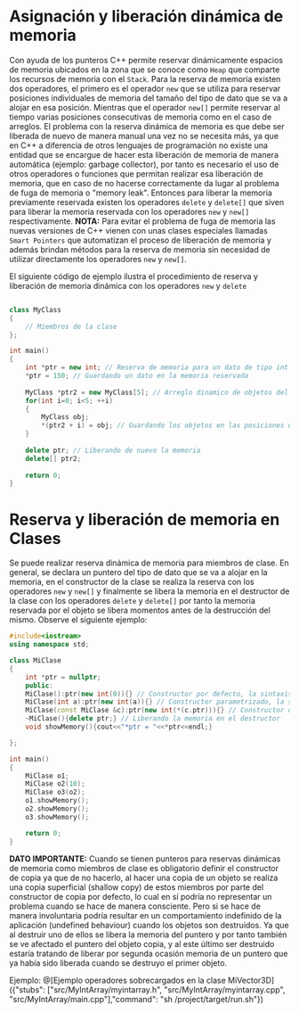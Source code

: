 # Asignación y liberación dinámica de memoria

Con ayuda de los punteros C++ permite reservar dinámicamente espacios de memoria ubicados en la zona que se conoce como `Heap` que comparte los recursos de memoria con el `Stack`. Para la reserva de memoria existen dos operadores, el primero es el operador `new` que se utiliza para reservar posiciones individuales de memoria del tamaño del tipo de dato que se va a alojar en esa posición. Mientras que el operador `new[]` permite reservar al tiempo varias posiciones consecutivas de memoria como en el caso de arreglos. El problema con la reserva dinámica de memoria es que debe ser liberada de nuevo de manera manual una vez no se necesita más, ya que en C++ a diferencia de otros lenguajes de programación no existe una entidad que se encargue de hacer esta liberación de memoria de manera automática (ejemplo: garbage collector), por tanto es necesario el uso de otros operadores o funciones que permitan realizar esa liberación de memoria, que en caso de no hacerse correctamente da lugar al problema de fuga de memoria o "memory leak". Entonces para liberar la memoria previamente reservada existen los operadores `delete` y `delete[]` que siven para liberar la memoria reservada con los operadores `new` y `new[]` respectivamente. <b>NOTA:</b> Para evitar el problema de fuga de memoria las nuevas versiones de C++ vienen con unas clases especiales llamadas `Smart Pointers` que automatizan el proceso de liberación de memoria y además brindan métodos para la reserva de memoria sin necesidad de utilizar directamente los operadores `new` y `new[]`.

El siguiente código de ejemplo ilustra el procedimiento de reserva y liberación de memoria dinámica con los operadores `new` y `delete`
```cpp

class MyClass
{
    // Miembros de la clase
};

int main()
{
    int *ptr = new int; // Reserva de memoria para un dato de tipo int (4 bytes en arquitecturas 32bits)
    *ptr = 150; // Guardando un dato en la memoria reservada
    
    MyClass *ptr2 = new MyClass[5]; // Arreglo dinamico de objetos del tipo MyClass
    for(int i=0; i<5; ++i)
    {
        MyClass obj;
        *(ptr2 + i) = obj; // Guardando los objetos en las posiciones de memoria reservadas
    }
    
    delete ptr; // Liberando de nuevo la memoria 
    delete[] ptr2;
    
    return 0;
}
```
# Reserva y liberación de memoria en Clases

Se puede realizar reserva dinámica de memoria para miembros de clase. En general, se declara un puntero del tipo de dato que se va a alojar en la memoria, en el constructor de la clase se realiza la reserva con los operadores `new` y `new[]` y finalmente se libera la memoria en el destructor de la clase con los operadores `delete` y `delete[]` por tanto la memoria reservada por el objeto se libera momentos antes de la destrucción del mismo. Observe el siguiente ejemplo:

```C++ runnable
#include<iostream>
using namespace std;

class MiClase
{
    int *ptr = nullptr;
    public: 
    MiClase():ptr(new int(0)){} // Constructor por defecto, la sintaxis equivale a *ptr = 0
    MiClase(int a):ptr(new int(a)){} // Constructor parametrizado, la sintaxis equivale a *ptr = a
    MiClase(const MiClase &c):ptr(new int(*(c.ptr))){} // Constructor de copia, la sintaxis equivale a *ptr = *(c.ptr)
    ~MiClase(){delete ptr;} // Liberando la memoria en el destructor
    void showMemory(){cout<<"*ptr = "<<*ptr<<endl;}

};

int main()
{
    MiClase o1;
    MiClase o2(10);
    MiClase o3(o2);
    o1.showMemory();
    o2.showMemory();
    o3.showMemory();

    return 0;
}
```
<b>DATO IMPORTANTE:</b> Cuando se tienen punteros para reservas dinámicas de memoria como miembros de clase es obligatorio definir el constructor de copia ya que de no hacerlo, al hacer una copia de un objeto se realiza una copia superficial (shallow copy) de estos miembros por parte del constructor de copia por defecto, lo cual en sí podría no representar un problema cuando se hace de manera consciente. Pero si se hace de manera involuntaria podría resultar en un comportamiento indefinido de la aplicación (undefined behaviour) cuando los objetos son destruidos. Ya que al destruir uno de ellos se libera la memoria del puntero y por tanto también se ve afectado el puntero del objeto copia, y al este último ser destruido estaría tratando de liberar por segunda ocasión memoria de un puntero que ya había sido liberada cuando se destruyo el primer objeto.

Ejemplo:
@[Ejemplo operadores sobrecargados en la clase MiVector3D]({"stubs": ["src/MyIntArray/myintarray.h", "src/MyIntArray/myintarray.cpp", "src/MyIntArray/main.cpp"],"command": "sh /project/target/run.sh"})



